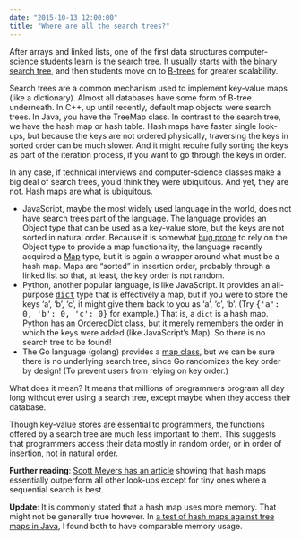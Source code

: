 ```yaml
---
date: "2015-10-13 12:00:00"
title: "Where are all the search trees?"
---
```




After arrays and linked lists, one of the first data structures computer-science students learn is the search tree. It usually starts with the [binary search tree](https://en.wikipedia.org/wiki/Binary_search_tree), and then students move on to [B-trees](https://en.wikipedia.org/wiki/B-tree) for greater scalability.

Search trees are a common mechanism used to implement key-value maps (like a dictionary). Almost all databases have some form of B-tree underneath. In C++, up until recently, default map objects were search trees. In Java, you have the TreeMap class.
In contrast to the search tree, we have the hash map or hash table. Hash maps have faster single look-ups, but because the keys are not ordered physically, traversing the keys in sorted order can be much slower. And it might require fully sorting the keys as part of the iteration process, if you want to go through the keys in order.

In any case, if technical interviews and computer-science classes make a big deal of search trees, you&rsquo;d think they were ubiquitous. And yet, they are not. Hash maps are what is ubiquitous.

- JavaScript, maybe the most widely used language in the world, does not have search trees part of the language. The language provides an Object type that can be used as a key-value store, but the keys are not sorted in natural order. Because it is somewhat [bug prone](http://www.less-broken.com/blog/2010/12/lightweight-javascript-dictionaries.html) to rely on the Object type to provide a map functionality, the language recently acquired a [Map](https://developer.mozilla.org/en/docs/Web/JavaScript/Reference/Global_Objects/Map) type, but it is again a wrapper around what must be a hash map. Maps are &ldquo;sorted&rdquo; in insertion order, probably through a linked list so that, at least, the key order is not random.
- Python, another popular language, is like JavaScript. It provides an all-purpose <a href="https://docs.python.org/2/library/stdtypes.html"><tt>dict</tt></a> type that is effectively a map, but if you were to store the keys &lsquo;a&rsquo;, &lsquo;b&rsquo;, &lsquo;c&rsquo;, it might give them back to you as &lsquo;a&rsquo;, &lsquo;c&rsquo;, &lsquo;b&rsquo;. (Try <tt> {'a': 0, 'b': 0, 'c': 0}</tt> for example.) That is, a `dict` is a hash map. Python has an OrderedDict class, but it merely remembers the order in which the keys were added (like JavaScript&rsquo;s Map). So there is no search tree to be found!
- The Go language (golang) provides a [map class](https://blog.golang.org/go-maps-in-action), but we can be sure there is no underlying search tree, since Go randomizes the key order by design! (To prevent users from relying on key order.)


What does it mean? It means that millions of programmers program all day long without ever using a search tree, except maybe when they access their database.

Though key-value stores are essential to programmers, the functions offered by a search tree are much less important to them. This suggests that programmers access their data mostly in random order, or in order of insertion, not in natural order.

__Further reading__: [Scott Meyers has an article](http://scottmeyers.blogspot.ca/2015/09/should-you-be-using-something-instead.html) showing that hash maps essentially outperform all other look-ups except for tiny ones where a sequential search is best.

__Update__: It is commonly stated that a hash map uses more memory. That might not be generally true however. In [a test of hash maps against tree maps in Java](https://github.com/lemire/HashVSTree), I found both to have comparable memory usage.

